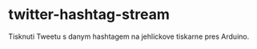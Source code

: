 twitter-hashtag-stream
======================

Tisknuti Tweetu s danym hashtagem na jehlickove tiskarne pres Arduino.
